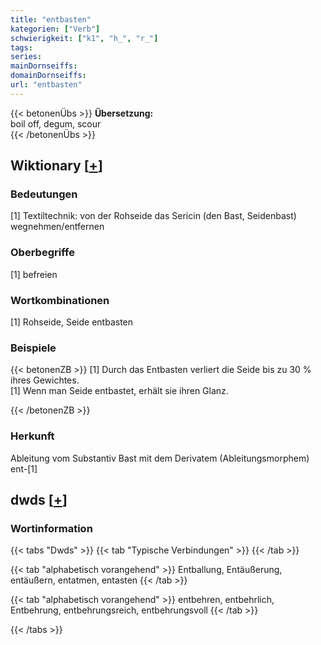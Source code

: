 ```yaml
---
title: "entbasten"
kategorien: ["Verb"]
schwierigkeit: ["k1", "h_", "r_"]
tags:
series:
mainDornseiffs:
domainDornseiffs:
url: "entbasten"
---
```


{{< betonenÜbs >}}
**Übersetzung:**  
boil off, degum, scour  
{{< /betonenÜbs >}}

## Wiktionary [[+](https://de.wiktionary.org/wiki/entbasten)]

### Bedeutungen
[1] Textiltechnik: von der Rohseide das Sericin (den Bast, Seidenbast) wegnehmen/entfernen  

### Oberbegriffe
[1] befreien  

### Wortkombinationen
[1] Rohseide, Seide entbasten  

### Beispiele
{{< betonenZB >}}
[1] Durch das Entbasten verliert die Seide bis zu 30 % ihres Gewichtes.  
[1] Wenn man Seide entbastet, erhält sie ihren Glanz.  

{{< /betonenZB >}}
### Herkunft
Ableitung vom Substantiv Bast mit dem Derivatem (Ableitungsmorphem) ent-[1]  



## dwds [[+](https://www.dwds.de/wb/entbasten)]

### Wortinformation
{{< tabs "Dwds" >}}
{{< tab "Typische Verbindungen" >}}
{{< /tab >}}

{{< tab "alphabetisch vorangehend" >}}
Entballung, Entäußerung, entäußern, entatmen, entasten
{{< /tab >}}

{{< tab "alphabetisch vorangehend" >}}
entbehren, entbehrlich, Entbehrung, entbehrungsreich, entbehrungsvoll
{{< /tab >}}

{{< /tabs >}}

